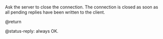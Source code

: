 Ask the server to close the connection. The connection is closed as soon as all
pending replies have been written to the client.

@return

@status-reply: always OK.

